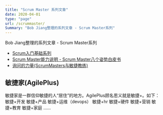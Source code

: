 ```yaml
---
title: "Scrum Master 系列文章"
date: 2020-04-01
type: "page"
url: /scrummaster/
Summary: "Bob Jiang整理的系列文章 - Scrum Master系列"
---
```


Bob Jiang整理的系列文章 - Scrum Master系列

- [Scrum入门基础系列](/scrum_history/)
- [Scrum Master能力说明 - Scrum Master八个姿势白皮书](/8-stances-of-scrum-master/)
- [询问的力量(ScrumMasters与敏捷教练)](/scrummaster-and-coach-opening/)

## 敏捷家(AgilePlus)

敏捷家是一群信仰敏捷的人“居住”的地方。AgilePlus顾名思义就是敏捷+。如下： 敏捷+开发 敏捷+产品 敏捷+运维（devops） 敏捷+hr 敏捷+硬件 敏捷+营销 敏捷+教育 敏捷+家庭 ……